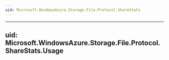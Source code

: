 ```yaml
---
uid: Microsoft.WindowsAzure.Storage.File.Protocol.ShareStats
---
```


---
uid: Microsoft.WindowsAzure.Storage.File.Protocol.ShareStats.Usage
---
